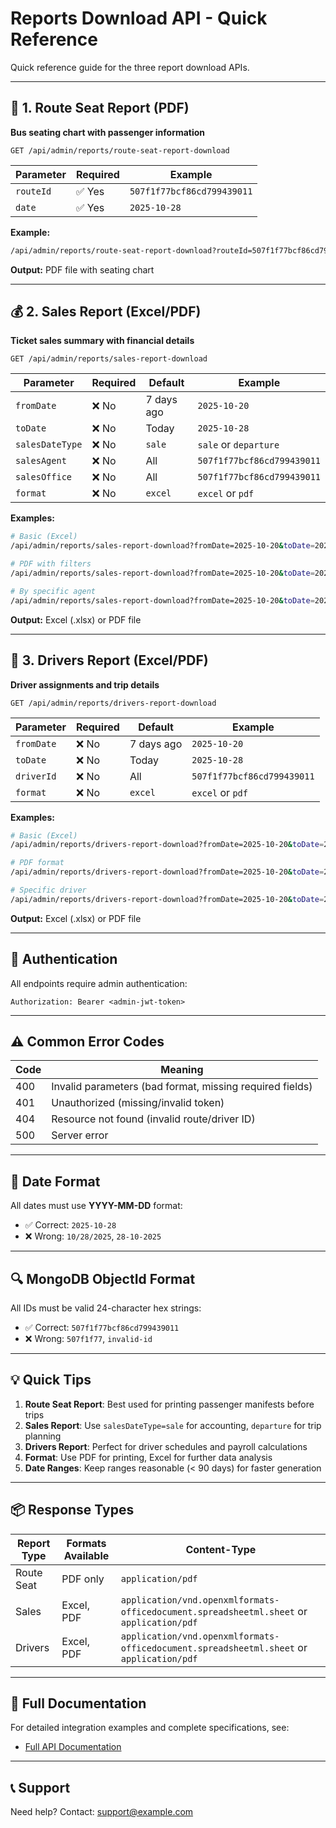 # Reports Download API - Quick Reference

Quick reference guide for the three report download APIs.

---

## 🎫 1. Route Seat Report (PDF)

**Bus seating chart with passenger information**

```
GET /api/admin/reports/route-seat-report-download
```

| Parameter | Required | Example |
|-----------|----------|---------|
| `routeId` | ✅ Yes   | `507f1f77bcf86cd799439011` |
| `date`    | ✅ Yes   | `2025-10-28` |

**Example:**
```bash
/api/admin/reports/route-seat-report-download?routeId=507f1f77bcf86cd799439011&date=2025-10-28
```

**Output:** PDF file with seating chart

---

## 💰 2. Sales Report (Excel/PDF)

**Ticket sales summary with financial details**

```
GET /api/admin/reports/sales-report-download
```

| Parameter       | Required | Default | Example |
|-----------------|----------|---------|---------|
| `fromDate`      | ❌ No    | 7 days ago | `2025-10-20` |
| `toDate`        | ❌ No    | Today | `2025-10-28` |
| `salesDateType` | ❌ No    | `sale` | `sale` or `departure` |
| `salesAgent`    | ❌ No    | All | `507f1f77bcf86cd799439011` |
| `salesOffice`   | ❌ No    | All | `507f1f77bcf86cd799439011` |
| `format`        | ❌ No    | `excel` | `excel` or `pdf` |

**Examples:**
```bash
# Basic (Excel)
/api/admin/reports/sales-report-download?fromDate=2025-10-20&toDate=2025-10-28

# PDF with filters
/api/admin/reports/sales-report-download?fromDate=2025-10-20&toDate=2025-10-28&format=pdf&salesDateType=departure

# By specific agent
/api/admin/reports/sales-report-download?fromDate=2025-10-20&toDate=2025-10-28&salesAgent=507f1f77bcf86cd799439011
```

**Output:** Excel (.xlsx) or PDF file

---

## 🚗 3. Drivers Report (Excel/PDF)

**Driver assignments and trip details**

```
GET /api/admin/reports/drivers-report-download
```

| Parameter  | Required | Default | Example |
|------------|----------|---------|---------|
| `fromDate` | ❌ No    | 7 days ago | `2025-10-20` |
| `toDate`   | ❌ No    | Today | `2025-10-28` |
| `driverId` | ❌ No    | All | `507f1f77bcf86cd799439011` |
| `format`   | ❌ No    | `excel` | `excel` or `pdf` |

**Examples:**
```bash
# Basic (Excel)
/api/admin/reports/drivers-report-download?fromDate=2025-10-20&toDate=2025-10-28

# PDF format
/api/admin/reports/drivers-report-download?fromDate=2025-10-20&toDate=2025-10-28&format=pdf

# Specific driver
/api/admin/reports/drivers-report-download?fromDate=2025-10-20&toDate=2025-10-28&driverId=507f1f77bcf86cd799439011
```

**Output:** Excel (.xlsx) or PDF file

---

## 🔐 Authentication

All endpoints require admin authentication:

```
Authorization: Bearer <admin-jwt-token>
```

---

## ⚠️ Common Error Codes

| Code | Meaning |
|------|---------|
| 400  | Invalid parameters (bad format, missing required fields) |
| 401  | Unauthorized (missing/invalid token) |
| 404  | Resource not found (invalid route/driver ID) |
| 500  | Server error |

---

## 📝 Date Format

All dates must use **YYYY-MM-DD** format:
- ✅ Correct: `2025-10-28`
- ❌ Wrong: `10/28/2025`, `28-10-2025`

---

## 🔍 MongoDB ObjectId Format

All IDs must be valid 24-character hex strings:
- ✅ Correct: `507f1f77bcf86cd799439011`
- ❌ Wrong: `507f1f77`, `invalid-id`

---

## 💡 Quick Tips

1. **Route Seat Report**: Best used for printing passenger manifests before trips
2. **Sales Report**: Use `salesDateType=sale` for accounting, `departure` for trip planning
3. **Drivers Report**: Perfect for driver schedules and payroll calculations
4. **Format**: Use PDF for printing, Excel for further data analysis
5. **Date Ranges**: Keep ranges reasonable (< 90 days) for faster generation

---

## 📦 Response Types

| Report Type | Formats Available | Content-Type |
|-------------|-------------------|--------------|
| Route Seat  | PDF only          | `application/pdf` |
| Sales       | Excel, PDF        | `application/vnd.openxmlformats-officedocument.spreadsheetml.sheet` or `application/pdf` |
| Drivers     | Excel, PDF        | `application/vnd.openxmlformats-officedocument.spreadsheetml.sheet` or `application/pdf` |

---

## 🔗 Full Documentation

For detailed integration examples and complete specifications, see:
- [Full API Documentation](./REPORTS_DOWNLOAD_API.md)

---

## 📞 Support

Need help? Contact: support@example.com

